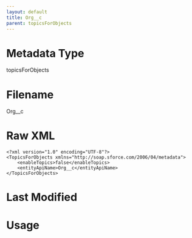 ```yaml
---
layout: default
title: Org__c
parent: topicsForObjects
---
```

# Metadata Type
topicsForObjects


# Filename 
Org__c


# Raw XML
```
<?xml version="1.0" encoding="UTF-8"?>
<TopicsForObjects xmlns="http://soap.sforce.com/2006/04/metadata">
    <enableTopics>false</enableTopics>
    <entityApiName>Org__c</entityApiName>
</TopicsForObjects>
```


# Last Modified


# Usage
